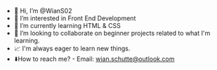 - 👋 Hi, I’m @WianS02
- 👀 I’m interested in Front End Development
- 🌱 I’m currently learning HTML & CSS
- 💞️ I’m looking to collaborate on beginner projects related to what I'm learning. 
- 📈 I'm always eager to learn new things. 
- ⬇️How to reach me? - Email: wian.schutte@outlook.com

<!---
WianS02/WianS02 is a ✨ special ✨ repository because its `README.md` (this file) appears on your GitHub profile.
You can click the Preview link to take a look at your changes.
--->
